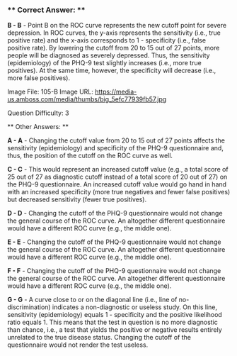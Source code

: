 ### ** Correct Answer: **

**B - B** - Point B on the ROC curve represents the new cutoff point for severe depression. In ROC curves, the y-axis represents the sensitivity (i.e., true positive rate) and the x-axis corresponds to 1 - specificity (i.e., false positive rate). By lowering the cutoff from 20 to 15 out of 27 points, more people will be diagnosed as severely depressed. Thus, the sensitivity (epidemiology) of the PHQ-9 test slightly increases (i.e., more true positives). At the same time, however, the specificity will decrease (i.e., more false positives).

Image File: 105-B
Image URL: https://media-us.amboss.com/media/thumbs/big_5efc77939fb57.jpg

Question Difficulty: 3

** Other Answers: **

**A - A** - Changing the cutoff value from 20 to 15 out of 27 points affects the sensitivity (epidemiology) and specificity of the PHQ-9 questionnaire and, thus, the position of the cutoff on the ROC curve as well.

**C - C** - This would represent an increased cutoff value (e.g., a total score of 25 out of 27 as diagnostic cutoff instead of a total score of 20 out of 27) on the PHQ-9 questionnaire. An increased cutoff value would go hand in hand with an increased specificity (more true negatives and fewer false positives) but decreased sensitivity (fewer true positives).

**D - D** - Changing the cutoff of the PHQ-9 questionnaire would not change the general course of the ROC curve. An altogether different questionnaire would have a different ROC curve (e.g., the middle one).

**E - E** - Changing the cutoff of the PHQ-9 questionnaire would not change the general course of the ROC curve. An altogether different questionnaire would have a different ROC curve (e.g., the middle one).

**F - F** - Changing the cutoff of the PHQ-9 questionnaire would not change the general course of the ROC curve. An altogether different questionnaire would have a different ROC curve (e.g., the middle one).

**G - G** - A curve close to or on the diagonal line (i.e., line of no-discrimination) indicates a non-diagnostic or useless study. On this line, sensitivity (epidemiology) equals 1 - specificity and the positive likelihood ratio equals 1. This means that the test in question is no more diagnostic than chance, i.e., a test that yields the positive or negative results entirely unrelated to the true disease status. Changing the cutoff of the questionnaire would not render the test useless.

